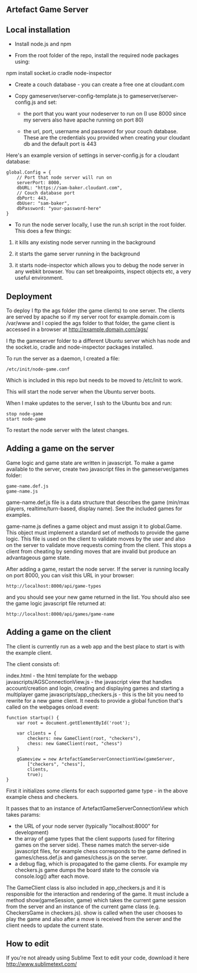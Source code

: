 Artefact Game Server
--------------------

Local installation
------------------

- Install node.js and npm

- From the root folder of the repo, install the required node packages using:

npm install socket.io cradle node-inspector

- Create a couch database - you can create a free one at cloudant.com

- Copy gameserver/server-config-template.js to gameserver/server-config.js and set:

	- the port that you want your nodeserver to run on (I use 8000 since my servers also have apache running on port 80)

	- the url, port, username and password for your couch database. These are the credentials you provided when creating your cloudant db and the default port is 443

Here's an example version of settings in server-config.js for a cloudant database:

	global.Config = {
		// Port that node server will run on
		serverPort: 8000,
		dbURL: "https://sam-baker.cloudant.com",
		// Couch database port
		dbPort: 443,
		dbUser: "sam-baker",
		dbPassword: "your-password-here"
	}

- To run the node server locally, I use the run.sh script in the root folder. This does a few things:

1) it kills any existing node server running in the background

2) it starts the game server running in the background

3) it starts node-inspector which allows you to debug the node server in any webkit browser. You can set breakpoints, inspect objects etc, a very useful environment.

Deployment
----------

To deploy I ftp the ags folder (the game clients) to one server. The clients are served by apache so if my server root for example.domain.com is /var/www and I copied the ags folder to that folder, the game client is accessed in a browser at http://example.domain.com/ags/

I ftp the gameserver folder to a different Ubuntu server which has node and the socket.io, cradle and node-inspector packages installed.

To run the server as a daemon, I created a file:

	/etc/init/node-game.conf

Which is included in this repo but needs to be moved to /etc/init to work.

This will start the node server when the Ubuntu server boots.

When I make updates to the server, I ssh to the Ubuntu box and run:

	stop node-game
	start node-game

To restart the node server with the latest changes.

Adding a game on the server
---------------------------

Game logic and game state are written in javascript. To make a game available to the server, create two javascript files in the gameserver/games folder:

	game-name.def.js
	game-name.js

game-name.def.js file is a data structure that describes the game (min/max players, realtime/turn-based, display name). See the included games for examples.

game-name.js defines a game object and must assign it to global.Game. This object must implement a standard set of methods to provide the game logic. This file is used on the client to validate moves by the user and also on the server to validate move requests coming from the client. This stops a client from cheating by sending moves that are invalid but produce an advantageous game state.

After adding a game, restart the node server. If the server is running locally on port 8000, you can visit this URL in your browser:

	http://localhost:8000/api/game-types

and you should see your new game returned in the list. You should also see the game logic javascript file returned at:

	http://localhost:8000/api/games/game-name

Adding a game on the client
---------------------------

The client is currently run as a web app and the best place to start is with the example client.

The client consists of:

index.html - the html template for the webapp
javascripts/AGSConnectionView.js - the javascript view that handles account/creation and login, creating and displaying games and starting a multiplayer game
javascripts/app_checkers.js - this is the bit you need to rewrite for a new game client. It needs to provide a global function that's called on the webpages onload event:

	function startup() {
		var root = document.getElementById('root');

		var clients = {
			checkers: new GameClient(root, "checkers"),
			chess: new GameClient(root, "chess")
		}

		gGameview = new ArtefactGameServerConnectionView(gameServer,
			["checkers", "chess"],
			clients,
			true);
	}

First it initializes some clients for each supported game type - in the above example chess and checkers.

It passes that to an instance of ArtefactGameServerConnectionView which takes params:

- the URL of your node server (typically "localhost:8000" for development)
- the array of game types that the client supports (used for filtering games on the server side). These names match the server-side javascript files, for example chess corresponds to the game defined in games/chess.def.js and games/chess.js on the server.
- a debug flag, which is propagated to the game clients. For example my checkers.js game dumps the board state to the console via console.log() after each move.

The GameClient class is also included in app_checkers.js and it is responsible for the interaction and rendering of the game. It must include a method show(gameSession, game) which takes the current game session from the server and an instance of the current game class (e.g. CheckersGame in checkers.js). show is called when the user chooses to play the game and also after a move is received from the server and the client needs to update the current state.

How to edit
-----------

If you're not already using Sublime Text to edit your code, download it here http://www.sublimetext.com/


